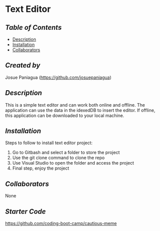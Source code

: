 # Text Editor

## *Table of Contents*
* [Description](#description)
* [Installation](#installation)
* [Collaborators](#collaborators)

## *Created by*
Josue Paniagua
(https://github.com/josuepaniagua)

## *Description*
This is a simple text editor and can work both online and offline. The application can use the data in the idexedDB to insert the editor. If offline, this application can be downloaded to your local machine.

## *Installation*
Steps to follow to install text editor project:
1. Go to Gitbash and select a folder to store the project
2. Use the git clone command to clone the repo
3. Use Visual Studio to open the folder and access the project
4. Final step, enjoy the project 

## *Collaborators*
None

## *Starter Code*
https://github.com/coding-boot-camp/cautious-meme